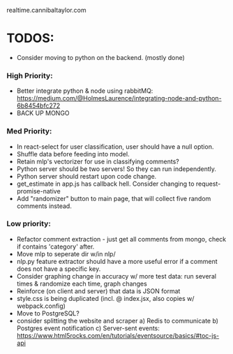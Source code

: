 realtime.cannibaltaylor.com

# TODOS:
- Consider moving to python on the backend. (mostly done)

### High Priority:
- Better integrate python & node using rabbitMQ: https://medium.com/@HolmesLaurence/integrating-node-and-python-6b8454bfc272
- BACK UP MONGO

### Med Priority:
- In react-select for user classification, user should have a null option.
- Shuffle data before feeding into model.
- Retain mlp's vectorizer for use in classifying comments?
- Python server should be two servers! So they can run independently.
- Python server should restart upon code change.
- get_estimate in app.js has callback hell. Consider changing to request-promise-native
- Add "randomizer" button to main page, that will collect five random comments instead.

### Low priority:
- Refactor comment extraction - just get all comments from mongo, check if contains 'category' after.
- Move mlp to seperate dir w/in nlp/
- nlp.py feature extractor should have a more useful error if a comment does not have a specific key.
- Consider graphing change in accuracy w/ more test data: run several times & randomize each time, graph changes
- Reinforce (on client and server) that data is JSON format
- style.css is being duplicated (incl. @ index.jsx, also copies w/ webpack.config)
- Move to PostgreSQL?
- consider splitting the website and scraper
    a) Redis to communicate
    b) Postgres event notification
    c) Server-sent events: https://www.html5rocks.com/en/tutorials/eventsource/basics/#toc-js-api

